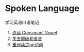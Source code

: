 # Spoken Language
  学习英语口语笔记    
1. [连读 Consonant Vowel](Consonant_Vowel.md)
2. [失去爆破和省音](Unreleased_Plosive.md)
3. [重弱读之be动词](Stressed_And_Unstressed_Verb.md)

